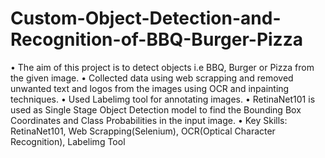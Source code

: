 # Custom-Object-Detection-and-Recognition-of-BBQ-Burger-Pizza
• The aim of this project is to detect objects i.e BBQ, Burger or Pizza from the given image. • Collected data using web scrapping and removed unwanted text and logos from the images using OCR and inpainting techniques. • Used Labelimg tool for annotating images. • RetinaNet101 is used as Single Stage Object Detection model to find the Bounding Box Coordinates and Class Probabilities in the input image. • Key Skills: RetinaNet101, Web Scrapping(Selenium), OCR(Optical Character Recognition), Labelimg Tool
